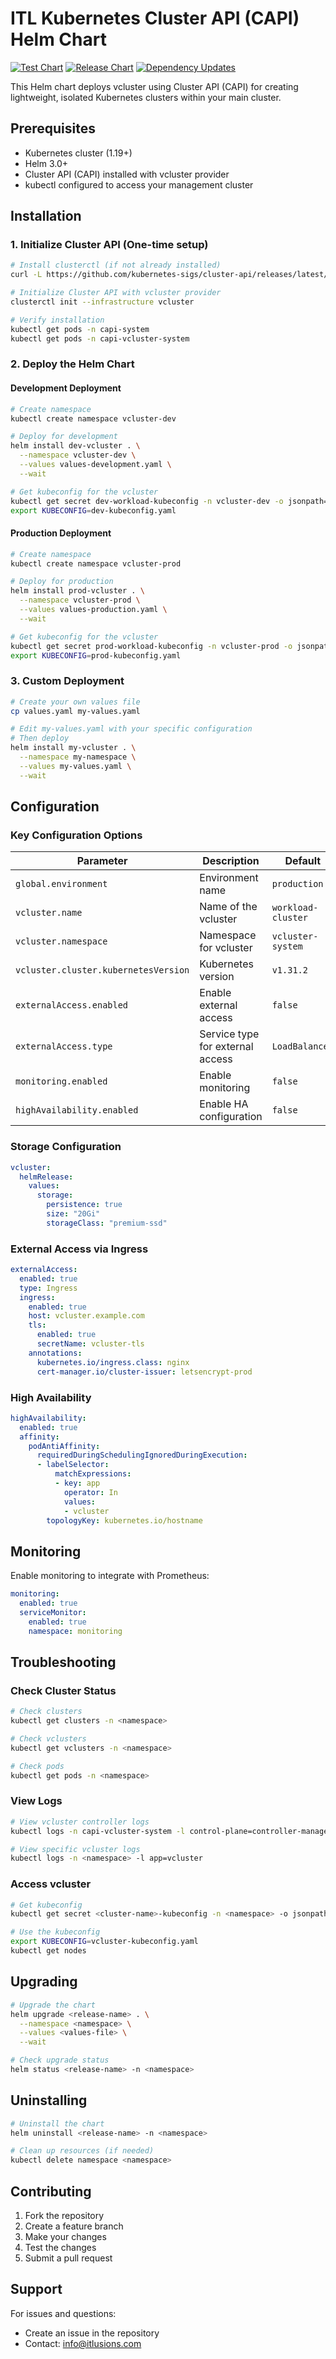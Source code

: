 # ITL Kubernetes Cluster API (CAPI) Helm Chart

[![Test Chart](https://github.com/ITlusions/ITL.K8s.CAPI/actions/workflows/test-chart.yml/badge.svg)](https://github.com/ITlusions/ITL.K8s.CAPI/actions/workflows/test-chart.yml)
[![Release Chart](https://github.com/ITlusions/ITL.K8s.CAPI/actions/workflows/release-chart.yml/badge.svg)](https://github.com/ITlusions/ITL.K8s.CAPI/actions/workflows/release-chart.yml)
[![Dependency Updates](https://github.com/ITlusions/ITL.K8s.CAPI/actions/workflows/dependency-updates.yml/badge.svg)](https://github.com/ITlusions/ITL.K8s.CAPI/actions/workflows/dependency-updates.yml)

This Helm chart deploys vcluster using Cluster API (CAPI) for creating lightweight, isolated Kubernetes clusters within your main cluster.

## Prerequisites

- Kubernetes cluster (1.19+)
- Helm 3.0+
- Cluster API (CAPI) installed with vcluster provider
- kubectl configured to access your management cluster

## Installation

### 1. Initialize Cluster API (One-time setup)

```bash
# Install clusterctl (if not already installed)
curl -L https://github.com/kubernetes-sigs/cluster-api/releases/latest/download/clusterctl-windows-amd64.exe -o clusterctl.exe

# Initialize Cluster API with vcluster provider
clusterctl init --infrastructure vcluster

# Verify installation
kubectl get pods -n capi-system
kubectl get pods -n capi-vcluster-system
```

### 2. Deploy the Helm Chart

#### Development Deployment

```bash
# Create namespace
kubectl create namespace vcluster-dev

# Deploy for development
helm install dev-vcluster . \
  --namespace vcluster-dev \
  --values values-development.yaml \
  --wait

# Get kubeconfig for the vcluster
kubectl get secret dev-workload-kubeconfig -n vcluster-dev -o jsonpath='{.data.kubeconfig}' | base64 -d > dev-kubeconfig.yaml
export KUBECONFIG=dev-kubeconfig.yaml
```

#### Production Deployment

```bash
# Create namespace
kubectl create namespace vcluster-prod

# Deploy for production
helm install prod-vcluster . \
  --namespace vcluster-prod \
  --values values-production.yaml \
  --wait

# Get kubeconfig for the vcluster
kubectl get secret prod-workload-kubeconfig -n vcluster-prod -o jsonpath='{.data.kubeconfig}' | base64 -d > prod-kubeconfig.yaml
export KUBECONFIG=prod-kubeconfig.yaml
```

### 3. Custom Deployment

```bash
# Create your own values file
cp values.yaml my-values.yaml

# Edit my-values.yaml with your specific configuration
# Then deploy
helm install my-vcluster . \
  --namespace my-namespace \
  --values my-values.yaml \
  --wait
```

## Configuration

### Key Configuration Options

| Parameter | Description | Default |
|-----------|-------------|---------|
| `global.environment` | Environment name | `production` |
| `vcluster.name` | Name of the vcluster | `workload-cluster` |
| `vcluster.namespace` | Namespace for vcluster | `vcluster-system` |
| `vcluster.cluster.kubernetesVersion` | Kubernetes version | `v1.31.2` |
| `externalAccess.enabled` | Enable external access | `false` |
| `externalAccess.type` | Service type for external access | `LoadBalancer` |
| `monitoring.enabled` | Enable monitoring | `false` |
| `highAvailability.enabled` | Enable HA configuration | `false` |

### Storage Configuration

```yaml
vcluster:
  helmRelease:
    values:
      storage:
        persistence: true
        size: "20Gi"
        storageClass: "premium-ssd"
```

### External Access via Ingress

```yaml
externalAccess:
  enabled: true
  type: Ingress
  ingress:
    enabled: true
    host: vcluster.example.com
    tls:
      enabled: true
      secretName: vcluster-tls
    annotations:
      kubernetes.io/ingress.class: nginx
      cert-manager.io/cluster-issuer: letsencrypt-prod
```

### High Availability

```yaml
highAvailability:
  enabled: true
  affinity:
    podAntiAffinity:
      requiredDuringSchedulingIgnoredDuringExecution:
      - labelSelector:
          matchExpressions:
          - key: app
            operator: In
            values:
            - vcluster
        topologyKey: kubernetes.io/hostname
```

## Monitoring

Enable monitoring to integrate with Prometheus:

```yaml
monitoring:
  enabled: true
  serviceMonitor:
    enabled: true
    namespace: monitoring
```

## Troubleshooting

### Check Cluster Status

```bash
# Check clusters
kubectl get clusters -n <namespace>

# Check vclusters
kubectl get vclusters -n <namespace>

# Check pods
kubectl get pods -n <namespace>
```

### View Logs

```bash
# View vcluster controller logs
kubectl logs -n capi-vcluster-system -l control-plane=controller-manager

# View specific vcluster logs
kubectl logs -n <namespace> -l app=vcluster
```

### Access vcluster

```bash
# Get kubeconfig
kubectl get secret <cluster-name>-kubeconfig -n <namespace> -o jsonpath='{.data.kubeconfig}' | base64 -d > vcluster-kubeconfig.yaml

# Use the kubeconfig
export KUBECONFIG=vcluster-kubeconfig.yaml
kubectl get nodes
```

## Upgrading

```bash
# Upgrade the chart
helm upgrade <release-name> . \
  --namespace <namespace> \
  --values <values-file> \
  --wait

# Check upgrade status
helm status <release-name> -n <namespace>
```

## Uninstalling

```bash
# Uninstall the chart
helm uninstall <release-name> -n <namespace>

# Clean up resources (if needed)
kubectl delete namespace <namespace>
```

## Contributing

1. Fork the repository
2. Create a feature branch
3. Make your changes
4. Test the changes
5. Submit a pull request

## Support

For issues and questions:
- Create an issue in the repository
- Contact: info@itlusions.com
